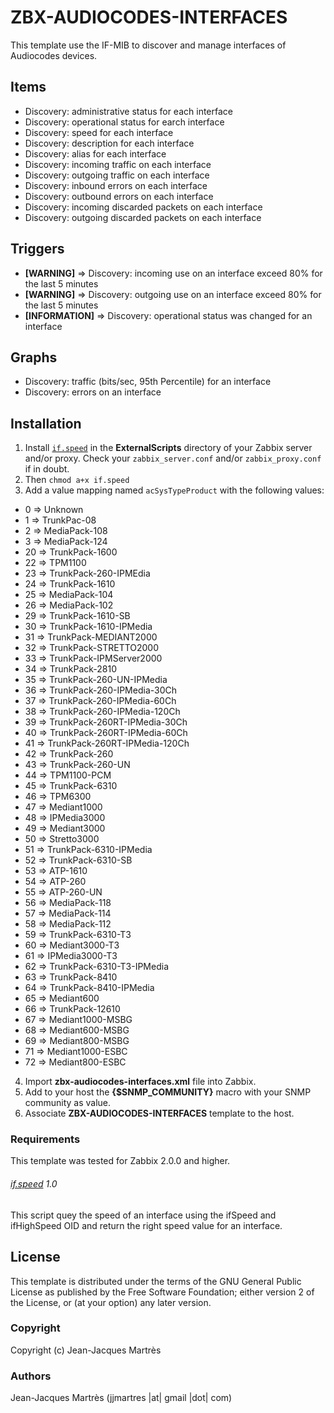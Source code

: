 ZBX-AUDIOCODES-INTERFACES
=========================

This template use the IF-MIB to discover and manage interfaces of Audiocodes devices.

Items
-----

  * Discovery: administrative status for each interface
  * Discovery: operational status for earch interface
  * Discovery: speed for each interface
  * Discovery: description for each interface
  * Discovery: alias for each interface
  * Discovery: incoming traffic on each interface
  * Discovery: outgoing traffic on each interface
  * Discovery: inbound errors on each interface
  * Discovery: outbound errors on each interface
  * Discovery: incoming discarded packets on each interface
  * Discovery: outgoing discarded packets on each interface

Triggers
--------

  * **[WARNING]** => Discovery: incoming use on an interface exceed 80% for the last 5 minutes
  * **[WARNING]** => Discovery: outgoing use on an interface exceed 80% for the last 5 minutes
  * **[INFORMATION]** => Discovery: operational status was changed for an interface

Graphs
------

  * Discovery: traffic (bits/sec, 95th Percentile) for an interface
  * Discovery: errors on an interface

Installation
------------

1. Install [`if.speed`](https://github.com/jjmartres/Zabbix/tree/master/zbx-scripts/if.speed) in the **ExternalScripts** directory of your Zabbix server and/or proxy. Check your `zabbix_server.conf` and/or `zabbix_proxy.conf` if in doubt.
2. Then `chmod a+x if.speed`
3. Add a value mapping named `acSysTypeProduct` with the following values:
 * 0 => Unknown
 * 1 => TrunkPac-08
 * 2 => MediaPack-108
 * 3 => MediaPack-124
 * 20 => TrunkPack-1600
 * 22 => TPM1100
 * 23 => TrunkPack-260-IPMEdia
 * 24 => TrunkPack-1610
 * 25 => MediaPack-104
 * 26 => MediaPack-102
 * 29 => TrunkPack-1610-SB
 * 30 => TrunkPack-1610-IPMedia
 * 31 => TrunkPack-MEDIANT2000
 * 32 => TrunkPack-STRETTO2000
 * 33 => TrunkPack-IPMServer2000
 * 34 => TrunkPack-2810
 * 35 => TrunkPack-260-UN-IPMedia
 * 36 => TrunkPack-260-IPMedia-30Ch
 * 37 => TrunkPack-260-IPMedia-60Ch
 * 38 => TrunkPack-260-IPMedia-120Ch
 * 39 => TrunkPack-260RT-IPMedia-30Ch
 * 40 => TrunkPack-260RT-IPMedia-60Ch
 * 41 => TrunkPack-260RT-IPMedia-120Ch
 * 42 => TrunkPack-260
 * 43 => TrunkPack-260-UN
 * 44 => TPM1100-PCM
 * 45 => TrunkPack-6310
 * 46 => TPM6300
 * 47 => Mediant1000
 * 48 => IPMedia3000
 * 49 => Mediant3000
 * 50 => Stretto3000
 * 51 => TrunkPack-6310-IPMedia
 * 52 => TrunkPack-6310-SB
 * 53 => ATP-1610
 * 54 => ATP-260
 * 55 => ATP-260-UN
 * 56 => MediaPack-118
 * 57 => MediaPack-114
 * 58 => MediaPack-112
 * 59 => TrunkPack-6310-T3
 * 60 => Mediant3000-T3
 * 61 => IPMedia3000-T3
 * 62 => TrunkPack-6310-T3-IPMedia
 * 63 => TrunkPack-8410
 * 64 => TrunkPack-8410-IPMedia
 * 65 => Mediant600
 * 66 => TrunkPack-12610
 * 67 => Mediant1000-MSBG
 * 68 => Mediant600-MSBG
 * 69 => Mediant800-MSBG
 * 71 => Mediant1000-ESBC
 * 72 => Mediant800-ESBC
4. Import **zbx-audiocodes-interfaces.xml** file into Zabbix.
5. Add to your host the **{$SNMP_COMMUNITY}** macro with your SNMP community as value.
6. Associate **ZBX-AUDIOCODES-INTERFACES** template to the host.

### Requirements

This template was tested for Zabbix 2.0.0 and higher.

###### [if.speed](https://github.com/jjmartres/Zabbix/tree/master/zbx-scripts/if.speed) 1.0

This script quey the speed of an interface using the ifSpeed and ifHighSpeed OID and return the right speed value for an interface.

License
-------

This template is distributed under the terms of the GNU General Public License as published by the Free Software Foundation; either version 2 of the  License, or (at your option) any later version.

### Copyright

  Copyright (c) Jean-Jacques Martrès

### Authors
  
  Jean-Jacques Martrès
  (jjmartres |at| gmail |dot| com)
